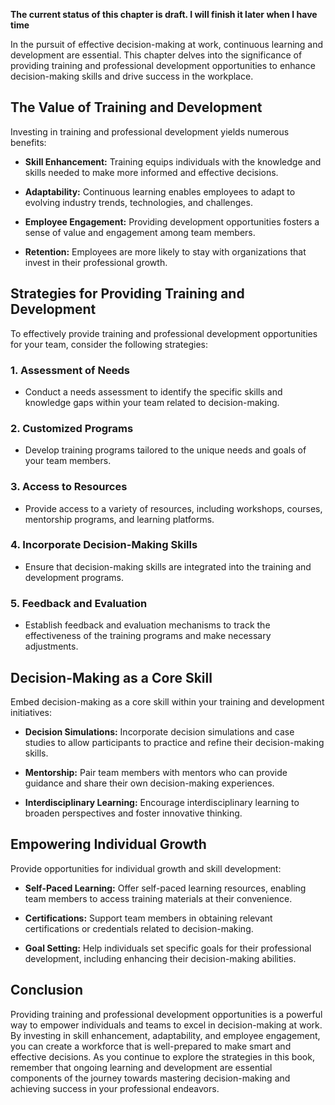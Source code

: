 **The current status of this chapter is draft. I will finish it later when I have time**

In the pursuit of effective decision-making at work, continuous learning and development are essential. This chapter delves into the significance of providing training and professional development opportunities to enhance decision-making skills and drive success in the workplace.

The Value of Training and Development
-------------------------------------

Investing in training and professional development yields numerous benefits:

* **Skill Enhancement:** Training equips individuals with the knowledge and skills needed to make more informed and effective decisions.

* **Adaptability:** Continuous learning enables employees to adapt to evolving industry trends, technologies, and challenges.

* **Employee Engagement:** Providing development opportunities fosters a sense of value and engagement among team members.

* **Retention:** Employees are more likely to stay with organizations that invest in their professional growth.

Strategies for Providing Training and Development
-------------------------------------------------

To effectively provide training and professional development opportunities for your team, consider the following strategies:

### 1. **Assessment of Needs**

* Conduct a needs assessment to identify the specific skills and knowledge gaps within your team related to decision-making.

### 2. **Customized Programs**

* Develop training programs tailored to the unique needs and goals of your team members.

### 3. **Access to Resources**

* Provide access to a variety of resources, including workshops, courses, mentorship programs, and learning platforms.

### 4. **Incorporate Decision-Making Skills**

* Ensure that decision-making skills are integrated into the training and development programs.

### 5. **Feedback and Evaluation**

* Establish feedback and evaluation mechanisms to track the effectiveness of the training programs and make necessary adjustments.

Decision-Making as a Core Skill
-------------------------------

Embed decision-making as a core skill within your training and development initiatives:

* **Decision Simulations:** Incorporate decision simulations and case studies to allow participants to practice and refine their decision-making skills.

* **Mentorship:** Pair team members with mentors who can provide guidance and share their own decision-making experiences.

* **Interdisciplinary Learning:** Encourage interdisciplinary learning to broaden perspectives and foster innovative thinking.

Empowering Individual Growth
----------------------------

Provide opportunities for individual growth and skill development:

* **Self-Paced Learning:** Offer self-paced learning resources, enabling team members to access training materials at their convenience.

* **Certifications:** Support team members in obtaining relevant certifications or credentials related to decision-making.

* **Goal Setting:** Help individuals set specific goals for their professional development, including enhancing their decision-making abilities.

Conclusion
----------

Providing training and professional development opportunities is a powerful way to empower individuals and teams to excel in decision-making at work. By investing in skill enhancement, adaptability, and employee engagement, you can create a workforce that is well-prepared to make smart and effective decisions. As you continue to explore the strategies in this book, remember that ongoing learning and development are essential components of the journey towards mastering decision-making and achieving success in your professional endeavors.
